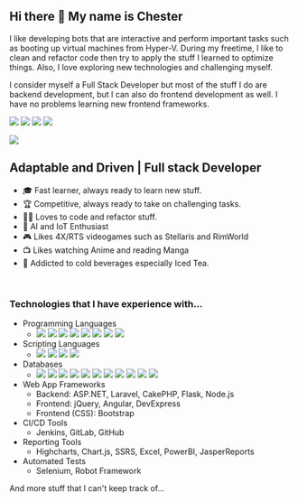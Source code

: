 ## Hi there 👋 My name is Chester

I like developing bots that are interactive and perform important tasks such as booting up virtual machines from Hyper-V. During my freetime, I like to clean and refactor code then try to apply the stuff I learned to optimize things. Also, I love exploring new technologies and challenging myself. 

I consider myself a Full Stack Developer but most of the stuff I do are backend development, but I can also do frontend development as well. I have no problems learning new frontend frameworks.

[<img src="https://img.shields.io/website?label=KeirLoire.com&style=flat&url=https%3A%2F%2FKeirLoire.com" />](https://keirloire.com)
[<img src="https://img.shields.io/badge/linkedin-chesterayala-00a0dc?label=LinkedIn&style=flat&logo=linkedin" />](https://linkedin.com/in/chesterayala)
[<img src="https://img.shields.io/badge/gitlab-chesterayala-ab6100?label=GitLab&style=flat&logo=gitlab" />](https://gitlab.com/chesterayala)
[<img src="https://img.shields.io/badge/hackerrank-chesterayala-068932?label=HackerRank&style=flat&logo=hackerrank" />](https://www.hackerrank.com/KeirLoire)

[<img src="https://stackoverflow.com/users/flair/15052050.png" />](https://stackoverflow.com/users/15052050/chester-ayala)

## **Adaptable and Driven** | Full stack Developer

- 🎓 Fast learner, always ready to learn new stuff.
- 🏆 Competitive, always ready to take on challenging tasks.
- 👨‍💻 Loves to code and refactor stuff.
- 🤖 AI and IoT Enthusiast
- 🎮 Likes 4X/RTS videogames such as Stellaris and RimWorld
- 📺 Likes watching Anime and reading Manga
- 🍹 Addicted to cold beverages especially Iced Tea.

<br />

### **Technologies that I have experience with...**

- Programming Languages
  - <img src="https://img.shields.io/badge/javascript-5%20years-gold?label=Javascript&style=flat" /> <img src="https://img.shields.io/badge/C%2b%2b-5%20years-gold?label=C%2fC%2b%2b&style=flat" /> <img src="https://img.shields.io/badge/php-5%20years-gold?label=PHP&style=flat" /> <img src="https://img.shields.io/badge/Python-3%20years-white?label=Python&style=flat" /> <img src="https://img.shields.io/badge/C%23-3%20years-white?label=C%23&style=flat" /> <img src="https://img.shields.io/badge/Java-%3c1%20year-blue?label=Java&style=flat" /> <img src="https://img.shields.io/badge/go-%3c1%20year-blue?label=Go&style=flat" /> <img src="https://img.shields.io/badge/rust-%3c1%20year-blue?label=Rust&style=flat" />
- Scripting Languages
  - <img src="https://img.shields.io/badge/batch-5%20years-gold?label=Batch&style=flat" />  <img src="https://img.shields.io/badge/powershell-3%20years-white?label=PowerShell&style=flat" /> <img src="https://img.shields.io/badge/bash-3%20years-white?label=Bash&style=flat" /> <img src="https://img.shields.io/badge/lua-1%20year-blue?label=Lua&style=flat" />
- Databases
  - <img src="https://img.shields.io/badge/mysql-5%20years-gold?label=MySQL&style=flat" /> <img src="https://img.shields.io/badge/sqlite-5%20years-gold?label=SQLite&style=flat" /> <img src="https://img.shields.io/badge/mssql-3%20years-white?label=MSSQL&style=flat" /> <img src="https://img.shields.io/badge/msolap-3%20years-white?label=MSOLAP&style=flat" /> <img src="https://img.shields.io/badge/ms%20access-1%20year-blue?label=MS%20Access&style=flat" /> <img src="https://img.shields.io/badge/litedb-1%20year-blue?label=LiteDB&style=flat" /> <img src="https://img.shields.io/badge/sql%20ce-1%20year-blue?label=SQL%20CE&style=flat" />  <img src="https://img.shields.io/badge/ravendb-1%20year-blue?label=RavenDB&style=flat" /> <img src="https://img.shields.io/badge/mongodb-1%20year-blue?label=MongoDB&style=flat" />
  <img src="https://img.shields.io/badge/ms%20access-1%20year-blue?label=MS%20Access&style=flat" /> <img src="https://img.shields.io/badge/postgresql-1%20year-blue?label=PostgreSQL&style=flat" />
- Web App Frameworks
  - Backend: ASP.NET, Laravel, CakePHP, Flask, Node.js
  - Frontend: jQuery, Angular, DevExpress
  - Frontend (CSS): Bootstrap
- CI/CD Tools
  - Jenkins, GitLab, GitHub
- Reporting Tools
  - Highcharts, Chart.js, SSRS, Excel, PowerBI, JasperReports
- Automated Tests
  - Selenium, Robot Framework

And more stuff that I can't keep track of...

<br />